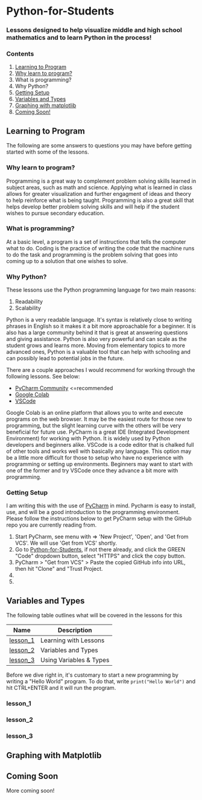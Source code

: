 # Python-for-Students
### Lessons designed to help visualize middle and high school mathematics and to learn Python in the process!

### Contents
1. [Learning to Program](#learning-to-program)
  1. [Why learn to program?](#why-learn-to-program)
  2. What is programming?
  3. Why Python?
  4. [Getting Setup](#getting-setup)
2. [Variables and Types](#variables-and-types)
3. [Graphing with matplotlib](#graphing-with-matplotlib)
4. [Coming Soon!](#coming-soon)

## Learning to Program

The following are some answers to questions you may have before getting started with some of the lessons.

### Why learn to program?

Programming is a great way to complement problem solving skills learned in subject areas, such as math and science. Applying what is learned in class allows for greater visualization and further engagment of ideas and theory to help reinforce what is being taught. Programming is also a great skill that helps develop better problem solving skills and will help if the student wishes to pursue secondary education.

### What is programming?

At a basic level, a program is a set of instructions that tells the computer what to do. Coding is the practice of writing the code that the machine runs to do the task and programming is the problem solving that goes into coming up to a solution that one wishes to solve.

### Why Python?

These lessons use the Python programming language for two main reasons:

1. Readability
2. Scalability

Python is a very readable language. It's syntax is relatively close to writing phrases in English so it makes it a bit more approachable for a beginner. It is also has a large community behind it that is great at answering questions and giving assistance. Python is also very powerful and can scale as the student grows and learns more. Moving from elementary topics to more advanced ones, Python is a valuable tool that can help with schooling and can possibly lead to potential jobs in the future.

There are a couple approaches I would recommend for working through the following lessons. See below:
- [PyCharm Community](https://www.jetbrains.com/pycharm/download/#section=windows) <=recommended
- [Google Colab](https://colab.research.google.com/)
- [VSCode](https://code.visualstudio.com/)

Google Colab is an online platform that allows you to write and execute programs on the web browser. It may be the easiest route for those new to programming, but the slight learning curve with the others will be very beneficial for future use. PyCharm is a great IDE (Integrated Development Environment) for working with Python. It is widely used by Python developers and beginners alike. VSCode is a code editor that is chalked full of other tools and works well with basically any language. This option may be a little more difficult for those to setup who have no experience with programming or setting up environments. Beginners may want to start with one of the former and try VSCode once they advance a bit more with programming.

### Getting Setup

I am writing this with the use of [PyCharm](https://www.jetbrains.com/pycharm/download/#section=windows) in mind. Pycharm is easy to install, use, and will be a good introduction to the programming environment. Please follow the instructions below to get PyCharm setup with the GitHub repo you are currently reading from.

1. Start PyCharm, see menu with => 'New Project', 'Open', and 'Get from VCS'. We will use 'Get from VCS' shortly.
2. Go to [Python-for-Students](https://github.com/Samuel-DeSantis/Python-for-Students), if not there already, and click the GREEN "Code" dropdown button, select "HTTPS" and click the copy button.
3. PyCharm > "Get from VCS" > Paste the copied GitHub info into URL, then hit "Clone" and "Trust Project.
4. 
5. 

## Variables and Types

The following table outlines what will be covered in the lessons for this

|   Name   |       Description       |
|----------|-------------------------|
| [lesson_1](###lesson_1) | Learning with Lessons   |
| [lesson_2](###lesson_2) | Variables and Types     |
| [lesson_3](###lesson_3) | Using Variables & Types |

Before we dive right in, it's customary to start a new programming by writing a "Hello World" program. To do that, write `print("Hello World")` and hit CTRL+ENTER and it will run the program.

### lesson_1
### lesson_2
### lesson_3

## Graphing with Matplotlib

## Coming Soon
More coming soon!